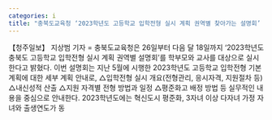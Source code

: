```yaml
---
categories: i
title: "충북도교육청 ‘2023학년도 고등학교 입학전형 실시 계획 권역별 찾아가는 설명회’ 실시"
---
```

【청주일보】 지상범 기자 = 충북도교육청은 26일부터 다음 달 18일까지 ‘2023학년도 충북도 고등학교 입학전형 실시 계획 권역별 설명회’를 학부모와 교사를 대상으로 실시한다고 밝혔다. 이번 설명회는 지난 5월에 시행한 2023학년도 고등학교 입학전형 기본계획에 대한 세부 계획 안내로, △입학전형 실시 개요(전형관리, 응시자격, 지원절차 등) △내신성적 산출 △지원 자격별 전형 방법과 일정 △평준화고 배정 방법 등 실무적인 내용을 중심으로 안내한다. 2023학년도에는 혁신도시 평준화, 3자녀 이상 다자녀 가정 자녀와 출생연도가 동